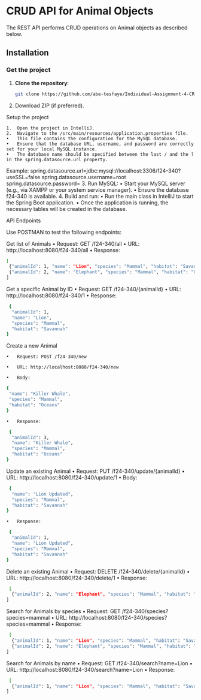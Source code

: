 # CRUD API for Animal Objects

The REST API performs CRUD operations on Animal objects as described below.

## Installation

### Get the project

1. **Clone the repository**:
   ```bash
   git clone https://github.com/abe-tesfaye/Individual-Assignment-4-CRUD-API.git

2.	Download ZIP (if preferred).

Setup the project

	1.	Open the project in IntelliJ.
	2.	Navigate to the /src/main/resources/application.properties file.
	•	This file contains the configuration for the MySQL database.
	•	Ensure that the database URL, username, and password are correctly set for your local MySQL instance.
	•	The database name should be specified between the last / and the ? in the spring.datasource.url property.
Example:
spring.datasource.url=jdbc:mysql://localhost:3306/f24-340?useSSL=false
spring.datasource.username=root
spring.datasource.password=
3.	Run MySQL:
	•	Start your MySQL server (e.g., via XAMPP or your system service manager).
	•	Ensure the database f24-340 is available.
	4.	Build and run:
	•	Run the main class in IntelliJ to start the Spring Boot application.
	•	Once the application is running, the necessary tables will be created in the database.

API Endpoints

Use POSTMAN to test the following endpoints:

Get list of Animals
	•	Request: GET /f24-340/all
	•	URL: http://localhost:8080/f24-340/all
	•	Response:
 ```bash
 [
  {"animalId": 1, "name": "Lion", "species": "Mammal", "habitat": "Savannah"},
  {"animalId": 2, "name": "Elephant", "species": "Mammal", "habitat": "Grasslands"}
]
```
Get a specific Animal by ID
	•	Request: GET /f24-340/{animalId}
	•	URL: http://localhost:8080/f24-340/1
	•	Response:
```bash
 {
  "animalId": 1,
  "name": "Lion",
  "species": "Mammal",
  "habitat": "Savannah"
}
```
Create a new Animal

	•	Request: POST /f24-340/new
 
	•	URL: http://localhost:8080/f24-340/new
 
	•	Body:
 ```bash
 {
  "name": "Killer Whale",
  "species": "Mammal",
  "habitat": "Oceans"
}
```

	•	Response:
 
```bash
 {
  "animalId": 3,
  "name": "Killer Whale",
  "species": "Mammal",
  "habitat": "Oceans"
}
```
Update an existing Animal
	•	Request: PUT /f24-340/update/{animalId}
	•	URL: http://localhost:8080/f24-340/update/1
	•	Body:
```bash
 {
  "name": "Lion Updated",
  "species": "Mammal",
  "habitat": "Savannah"
}
```
	•	Response:
```bash
 {
  "animalId": 1,
  "name": "Lion Updated",
  "species": "Mammal",
  "habitat": "Savannah"
}
```
Delete an existing Animal
	•	Request: DELETE /f24-340/delete/{animalId}
	•	URL: http://localhost:8080/f24-340/delete/1
	•	Response:
```bash
 [
  {"animalId": 2, "name": "Elephant", "species": "Mammal", "habitat": "Grasslands"}
]
```
Search for Animals by species
	•	Request: GET /f24-340/species?species=mammal
	•	URL: http://localhost:8080/f24-340/species?species=mammal
	•	Response:
```bash
 [
  {"animalId": 1, "name": "Lion", "species": "Mammal", "habitat": "Savannah"},
  {"animalId": 2, "name": "Elephant", "species": "Mammal", "habitat": "Grasslands"}
]
```
Search for Animals by name
	•	Request: GET /f24-340/search?name=Lion
	•	URL: http://localhost:8080/f24-340/search?name=Lion
	•	Response:
```bash
 [
  {"animalId": 1, "name": "Lion", "species": "Mammal", "habitat": "Savannah"}
]
```
